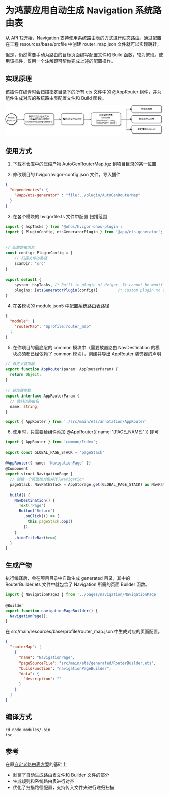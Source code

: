 # 为鸿蒙应用自动生成 Navigation 系统路由表

从 API 12开始，Navigation 支持使用系统路由表的方式进行动态路由。通过配置在工程 resources/base/profile 中创建 router_map.json 文件就可以实现跳转。

但是，仍然需要手动为路由的目标页面编写配置文件和 Build 函数，较为繁琐。使用该插件，仅用一个注解即可帮你完成上述的配置操作。

## 实现原理

该插件在编译时会扫描指定目录下的所有 ets 文件中的 @AppRouter 组件，并为组件生成对应的系统路由表配置文件和 Build 函数。

![image](image.png)

## 使用方式

1. 下载本仓库中的压缩产物 AutoGenRouterMap.tgz 到项目目录的某一位置

2. 修改项目的 hvigor/hvigor-config.json 文件，导入插件

```json
{
  "dependencies": {
    "@app/ets-generator" : "file:../plugin/AutoGenRouterMap"
  }
}
```

3. 在各个模块的 hvigorfile.ts 文件中配置 扫描范围

```typescript
import { hspTasks } from '@ohos/hvigor-ohos-plugin';
import { PluginConfig, etsGeneratorPlugin } from '@app/ets-generator';


// 配置路由信息
const config: PluginConfig = {
    // 扫描文件的路径
    scanDir: "src"
}

export default {
    system: hspTasks, /* Built-in plugin of Hvigor. It cannot be modified. */
    plugins: [etsGeneratorPlugin(config)]         /* Custom plugin to extend the functionality of Hvigor. */
}
```

4. 在各模块的 module.json5 中配置系统路由表路径

```json
{
  "module": {
    "routerMap": "$profile:router_map"
  }
}
```

5. 在你项目的最底层的 common 模块中（需要放置路由 NavDestination 的模块必须都已经依赖了 common 模块），创建并导出 AppRouter 装饰器的声明

```typescript
// 自定义装饰器
export function AppRouter(param: AppRouterParam) {
  return Object;
}

// 装饰器参数
export interface AppRouterParam {
  // 跳转的路由名
  name: string;
}
```

```typescript
export { AppRouter } from './src/main/ets/annotation/AppRouter'
```

6. 使用时，只需要给组件添加 @AppRouter({ name: '[PAGE_NAME]' }) 即可

```typescript
import { AppRouter } from 'common/Index';

export const GLOBAL_PAGE_STACK = 'pageStack'

@AppRouter({ name: 'NavigationPage' })
@Component
export struct NavigationPage {
  // 创建一个页面栈对象并传入Navigation
  pageStack: NavPathStack = AppStorage.get(GLOBAL_PAGE_STACK) as NavPathStack

  build() {
    NavDestination() {
      Text('Page')
      Button('Return')
        .onClick(() => {
          this.pageStack.pop()
        })
    }
    .hideTitleBar(true)
  }
}
```

## 生成产物

执行编译后，会在项目目录中自动生成 generated 目录，其中的 RouterBuilder.ets 文件中就包含了 Navigation 所需的页面 Builder 函数。

```typescript
import { NavigationPage3 } from '../pages/navigation/NavigationPage'

@Builder
export function navigationPageBuilder() {
  NavigationPage();
}
```

在 src/main/resources/base/profile/router_map.json 中生成对应的页面配置。

```json
{
  "routerMap": [
    {
      "name": "NavigationPage",
      "pageSourceFile": "src/main/ets/generated/RouterBuilder.ets",
      "buildFunction": "navigationPageBuilder",
      "data": {
        "description": ""
      }
    }
  ]
}
```

## 编译方式

```shell
cd node_modules/.bin
tsc
```

## 参考

在原[自定义路由表方案](https://gitee.com/harmonyos-cases/cases/tree/master/CommonAppDevelopment/common/routermodule)的基础上

- 剥离了自动生成路由表文件和 Builder 文件的部分
- 生成规则和系统路由表进行对齐
- 优化了扫描路径配置，支持传入文件夹进行递归扫描

